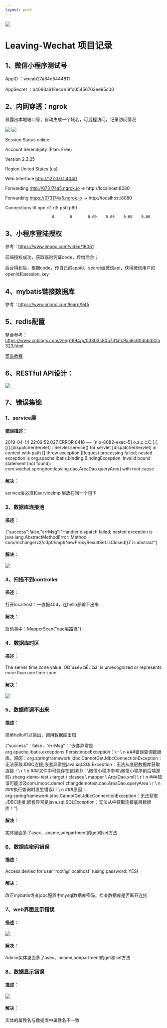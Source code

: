 ```yaml
---
layout: post
---
```

<img src="/images/fulls/03.jpg" class="fit image"> 

# Leaving-Wechat 项目记录

## 1、微信小程序测试号

AppID ：wxcab27a84d5444811

AppSecret ：b4093a612ecde19fc05456763ee95c06

## 2、内网穿透：ngrok

暴露出本地端口号，自动生成一个域名，可远程访问，记录访问情况

<img src="/images/leavings/ngrok01.jpg" class="fit image"> 

<img src="/images/leavings/ngrok02.jpg" class="fit image"> 


Session Status           online

Account                  Serendipity (Plan: Free)

Version                  2.3.25

Region                   United States (us)

Web Interface            http://127.0.0.1:4040

Forwarding               http://073174a5.ngrok.io -> http://localhost:8080

Forwarding               https://073174a5.ngrok.io -> http://localhost:8080

Connections              ttl     opn     rt1     rt5     p50     p90

                         0       0       0.00    0.00    0.00    0.00


## 3、小程序登陆授权

参考：https://www.imooc.com/video/18061


前端授权成功，获取临时凭证code，传给后台；


后台得到后，根据code，传自己的appid，secret给微信api，获得微信用户的openId和session_key


## 4、mybatis链接数据库

参考：https://www.imooc.com/learn/945


## 5、redis配置

整合参考：https://www.cnblogs.com/zeng1994/p/03303c805731afc9aa9c60dbbd32a323.html


[菜鸟教程]("https://www.runoob.com/redis/redis-tutorial.html")


## 6、RESTful API设计：

<img src="/images/leavings/APIdesign.jpg" class="fit image"> 


## 7、错误集锦


### 1、service层

#### 错误描述：
2019-04-14 22:09:52.027 ERROR 8416 --- [nio-8082-exec-5] o.a.c.c.C.[.[.[/].[dispatcherServlet]    : Servlet.service() for servlet [dispatcherServlet] in context with path [] threw exception [Request processing failed; nested exception is org.apache.ibatis.binding.BindingException: Invalid bound statement (not found): com.wechat.springbootleaving.dao.AreaDao.queryArea] with root cause

#### 解决：

service层必须和serviceImpl层放在同一个包下

### 2、数据库连接池

#### 描述： 

{"success":false,"errMsg":"Handler dispatch failed; nested exception is java.lang.AbstractMethodError: Method com/mchange/v2/c3p0/impl/NewProxyResultSet.isClosed()Z is abstract"}

#### 解决：

<img src="/images/leavings/lianjiechi.jpg" class="fit image"> 

### 3、扫描不到controller

#### 描述：

打开localhost：一直报404，连hello都输不出来

#### 解决：

启动类中：MapperScan("dao层路径")

### 4、数据库时区

#### 描述：

The server time zone value 'ÖÐ¹ú±ê×¼Ê±¼ä' is unrecognized or represents more than one time zone

#### 解决：
<img src="/images/leavings/shiqu.jpg" class="fit image"> 

### 5、数据库调不出来

#### 描述：

简单hello可以输出，调用数据库出错

{“success”：false，“errMsg”：“嵌套异常是org.apache.ibatis.exceptions.PersistenceException：\ r \ n ###错误查询数据库。原因：org.springframework.jdbc.CannotGetJdbcConnectionException：无法获取JDBC连接;嵌套异常是java.sql.SQLException：无法从底层数据库获取连接！\ r \ n ###文件中可能存在错误[D：\微信小程序参考\微信小程序前后端源码\ zhang-demo-test \ target \ classes \ mapper \ AreaDao.xml] \ r \ n ###错误可能涉及com.imooc.demo1.zhangdemotest.dao.AreaDao.queryArea \ r \ n ###执行查询时发生错误\ r \ n ###原因：org.springframework.jdbc.CannotGetJdbcConnectionException：无法获取JDBC连接;嵌套异常是java.sql.SQLException：无法从中获取连接底层数据库！“}

#### 解决：

实体里面多了asex，aname,adepartment的get和set方法

### 6、数据库密码错误

#### 描述：

Access denied for user 'root'@'localhost' (using password: YES) 

#### 解决：

改正mybatis或者jdbc配置中mysql数据库密码，检查数据库是否断开连接

### 7、web界面显示错误

#### 描述：
<img src="/images/leavings/webWrong.jpg" class="fit image"> 

#### 解决：

Admin实体里面多了asex，aname,adepartment的get和set方法

### 8、数据显示错误

#### 描述：
<img src="/images/leavings/dataDisplay.jpg" class="fit image"> 

#### 解决：

实体的属性名与数据库中属性名不一致
